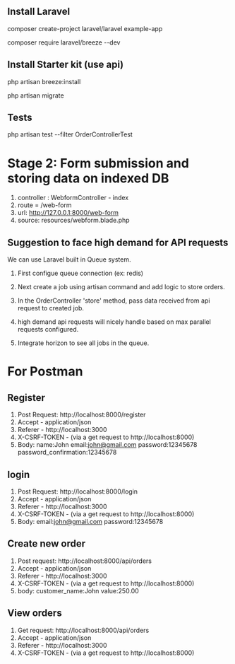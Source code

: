 
## Install Laravel

composer create-project laravel/laravel example-app

composer require laravel/breeze --dev

## Install Starter kit (use api)

php artisan breeze:install

php artisan migrate

## Tests

php artisan test --filter OrderControllerTest

# Stage 2: Form submission and storing data on indexed DB

1. controller : WebformController - index
2. route = /web-form
3. url: http://127.0.0.1:8000/web-form
4. source: resources/webform.blade.php


## Suggestion to face high demand for API requests

We can use Laravel built in Queue system.

1. First configue queue connection (ex: redis)

2. Next create a job using artisan command and add logic to store orders.

3. In the OrderController 'store' method, pass data received from api request to created job.

4. high demand api requests will nicely handle based on max parallel requests configured.

5. Integrate horizon to see all jobs in the queue.

  
  

# For Postman

## Register
1. Post Request: http://localhost:8000/register
2. Accept - application/json
3. Referer - http://localhost:3000
4. X-CSRF-TOKEN - (via a get request to http://localhost:8000)
5. Body: name:John
email:john@gmail.com
password:12345678
password_confirmation:12345678

## login
1. Post Request: http://localhost:8000/login
2. Accept - application/json
3. Referer - http://localhost:3000
4. X-CSRF-TOKEN - (via a get request to http://localhost:8000)
5. Body: email:john@gmail.com
password:12345678

## Create new order
1. Post request: http://localhost:8000/api/orders
2. Accept - application/json
3. Referer - http://localhost:3000
4. X-CSRF-TOKEN - (via a get request to http://localhost:8000)
5. body: customer_name:John
			value:250.00
			
## View orders
1. Get request: http://localhost:8000/api/orders
2. Accept - application/json
3. Referer - http://localhost:3000
4. X-CSRF-TOKEN - (via a get request to http://localhost:8000)